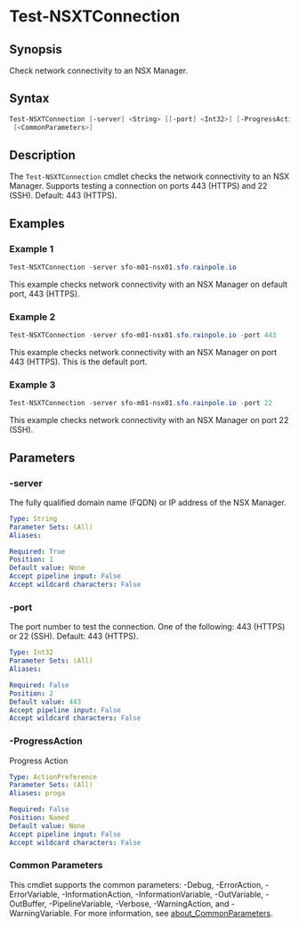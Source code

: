 # Test-NSXTConnection

## Synopsis

Check network connectivity to an NSX Manager.

## Syntax

```powershell
Test-NSXTConnection [-server] <String> [[-port] <Int32>] [-ProgressAction <ActionPreference>]
 [<CommonParameters>]
```

## Description

The `Test-NSXTConnection` cmdlet checks the network connectivity to an NSX Manager.
Supports testing a connection on ports 443 (HTTPS) and 22 (SSH).
Default: 443 (HTTPS).

## Examples

### Example 1

```powershell
Test-NSXTConnection -server sfo-m01-nsx01.sfo.rainpole.io
```

This example checks network connectivity with an NSX Manager on default port, 443 (HTTPS).

### Example 2

```powershell
Test-NSXTConnection -server sfo-m01-nsx01.sfo.rainpole.io -port 443
```

This example checks network connectivity with an NSX Manager on port 443 (HTTPS). This is the default port.

### Example 3

```powershell
Test-NSXTConnection -server sfo-m01-nsx01.sfo.rainpole.io -port 22
```

This example checks network connectivity with an NSX Manager on port 22 (SSH).

## Parameters

### -server

The fully qualified domain name (FQDN) or IP address of the NSX Manager.

```yaml
Type: String
Parameter Sets: (All)
Aliases:

Required: True
Position: 1
Default value: None
Accept pipeline input: False
Accept wildcard characters: False
```

### -port

The port number to test the connection.
One of the following: 443 (HTTPS) or 22 (SSH).
Default: 443 (HTTPS).

```yaml
Type: Int32
Parameter Sets: (All)
Aliases:

Required: False
Position: 2
Default value: 443
Accept pipeline input: False
Accept wildcard characters: False
```

### -ProgressAction

Progress Action

```yaml
Type: ActionPreference
Parameter Sets: (All)
Aliases: proga

Required: False
Position: Named
Default value: None
Accept pipeline input: False
Accept wildcard characters: False
```

### Common Parameters

This cmdlet supports the common parameters: -Debug, -ErrorAction, -ErrorVariable, -InformationAction, -InformationVariable, -OutVariable, -OutBuffer, -PipelineVariable, -Verbose, -WarningAction, and -WarningVariable. For more information, see [about_CommonParameters](http://go.microsoft.com/fwlink/?LinkID=113216).
